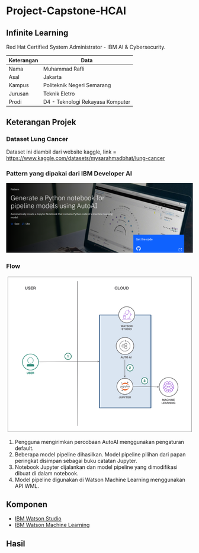 # Project-Capstone-HCAI

## Infinite Learning ##

Red Hat Certified System Administrator - IBM AI &amp; Cybersecurity. 

| Keterangan| Data                             |
| --------- | ----                             |
| Nama      | Muhammad Rafli                   |
| Asal      | Jakarta                          |
| Kampus    | Politeknik Negeri Semarang       |
| Jurusan   | Teknik Eletro                    |
| Prodi     | D4 - Teknologi Rekayasa Komputer |


## Keterangan Projek ##

### Dataset Lung Cancer
Dataset ini diambil dari website kaggle, link = https://www.kaggle.com/datasets/mysarahmadbhat/lung-cancer

### Pattern yang dipakai dari IBM Developer AI
   
![architecture](Gambar/Pattern-dipakai.png)

### Flow

![architecture](Gambar/Flow.png)

1. Pengguna mengirimkan percobaan AutoAI menggunakan pengaturan default.
2. Beberapa model pipeline dihasilkan. Model pipeline pilihan dari papan peringkat disimpan sebagai buku catatan Jupyter.
3. Notebook Jupyter dijalankan dan model pipeline yang dimodifikasi dibuat di dalam notebook.
4. Model pipeline digunakan di Watson Machine Learning menggunakan API WML.

## Komponen

* [IBM Watson Studio](https://cloud.ibm.com/catalog/services/watson-studio) 
* [IBM Watson Machine Learning](https://cloud.ibm.com/catalog/services/machine-learning) 

## Hasil 

